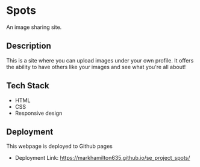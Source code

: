 # Spots

An image sharing site.

## Description

This is a site where you can upload images under your own profile. It offers the ability to have others like your images and see what you're all about!

## Tech Stack

- HTML
- CSS
- Responsive design

## Deployment

This webpage is deployed to Github pages

- Deployment Link: https://markhamilton635.github.io/se_project_spots/
